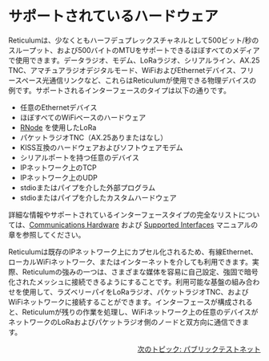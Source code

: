 # サポートされているハードウェア
Reticulumは、少なくともハーフデュプレックスチャネルとして500ビット/秒のスループット、および500バイトのMTUをサポートできるほぼすべてのメディアで使用できます。データラジオ、モデム、LoRaラジオ、シリアルライン、AX.25 TNC、アマチュアラジオデジタルモード、WiFiおよびEthernetデバイス、フリースペース光通信リンクなど、これらはReticulumが使用できる物理デバイスの例です。サポートされるインターフェースのタイプは以下の通りです。

- 任意のEthernetデバイス
- ほぼすべてのWiFiベースのハードウェア
- [RNode](https://unsigned.io/rnode/) を使用したLoRa
- パケットラジオTNC（AX.25ありまたはなし）
- KISS互換のハードウェアおよびソフトウェアモデム
- シリアルポートを持つ任意のデバイス
- IPネットワーク上のTCP
- IPネットワーク上のUDP
- stdioまたはパイプを介した外部プログラム
- stdioまたはパイプを介したカスタムハードウェア

詳細な情報やサポートされているインターフェースタイプの完全なリストについては、[Communications Hardware](manual/hardware.html) および [Supported Interfaces](manual/interfaces.html) マニュアルの章を参照してください。

Reticulumは既存のIPネットワーク上にカプセル化されるため、有線Ethernet、ローカルWiFiネットワーク、またはインターネットを介しても利用できます。実際、Reticulumの強みの一つは、さまざまな媒体を容易に自己設定、強固で暗号化されたメッシュに接続できるようにすることです。利用可能な基盤の組み合わせを使用して、ラズベリーパイをLoRaラジオ、パケットラジオTNC、およびWiFiネットワークに接続することができます。インターフェースが構成されると、Reticulumが残りの作業を処理し、WiFiネットワーク上の任意のデバイスがネットワークのLoRaおよびパケットラジオ側のノードと双方向に通信できます。

<p align="right"><a href="connect_jp.html">次のトピック: パブリックテストネット</a></p>